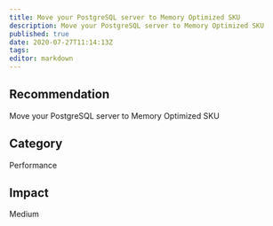 ```yaml
---
title: Move your PostgreSQL server to Memory Optimized SKU
description: Move your PostgreSQL server to Memory Optimized SKU
published: true
date: 2020-07-27T11:14:13Z
tags:
editor: markdown
---
```


## Recommendation
Move your PostgreSQL server to Memory Optimized SKU

## Category
Performance

## Impact
Medium

